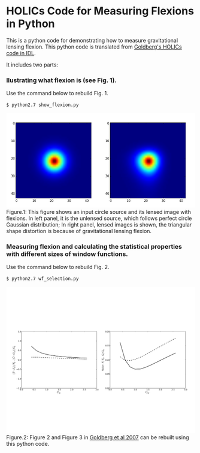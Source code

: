 # HOLICs Code for Measuring Flexions in Python

This is a python code for demonstrating how to measure gravitational lensing flexion. 
This python code is translated from 
[Goldberg's HOLICs code in IDL](http://www.physics.drexel.edu/~goldberg/flexion/).


It includes two parts:
### Ilustrating what flexion is (see Fig. 1).
Use the command below to rebuild Fig. 1.
```bash
$ python2.7 show_flexion.py
```

![Figure 1](https://raw.githubusercontent.com/linan7788626/flexion_holics_python/master/Figures/figure_1.png)
Figure.1: This figure shows an input circle source and its lensed image with flexions. In left panel, it is the unlensed source, which follows perfect circle Gaussian distribution; In right panel, lensed images is shown, the triangular shape distortion is because of gravitational lensing flexion.

### Measuring flexion and calculating the statistical properties with different sizes of window functions.
Use the command below to rebuild Fig. 2.
```bash
$ python2.7 wf_selection.py
```

![Figure 2](https://raw.githubusercontent.com/linan7788626/flexion_holics_python/master/Figures/C_W.jpg)
Figure.2: Figure 2 and Figure 3 in [Goldberg et al 2007](http://arxiv.org/pdf/astro-ph/0607602v2.pdf) can be rebuilt using this python code. 


